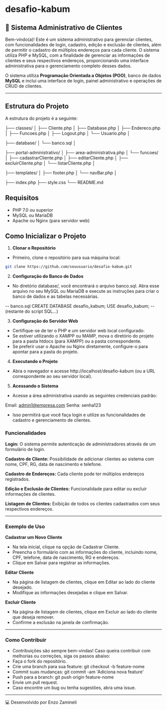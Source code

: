 # desafio-kabum
## 🔐 Sistema Administrativo de Clientes

Bem-vindo(a)! Este é um sistema administrativo para gerenciar clientes, com funcionalidades de login, cadastro, edição e exclusão de clientes, além de permitir o cadastro de múltiplos endereços para cada cliente. O sistema utiliza PHP e MySQL, com a finalidade de gerenciar as informações de clientes e seus respectivos endereços, proporcionando uma interface administrativa para o gerenciamento completo desses dados.

O sistema utiliza **Programação Orientada a Objetos (POO)**, banco de dados **MySQL** e inclui uma interface de login, painel administrativo e operações de CRUD de clientes.

---

## Estrutura do Projeto

A estrutura do projeto é a seguinte:

├── classes/ │ 
├── Cliente.php │ 
├── Database.php │ 
├── Endereco.php │ 
├── Funcoes.php │ 
├── Logout.php │ 
└── Usuario.php │ 

├── database/ │ 
└── banco.sql │ 

├── portal-administrativo/ │ 
├── area-administrativa.php │ 
└── funcoes/ │ 
├── cadastrarCliente.php │ 
├── editarCliente.php │ 
├── excluirCliente.php │ 
└── listarCliente.php │ 

├── templates/ │ 
├── footer.php │ 
└── navBar.php │ 

├── index.php 
├── style.css 
└── README.md

## Requisitos

- PHP 7.0 ou superior
- MySQL ou MariaDB
- Apache ou Nginx (para servidor web)

## Como Inicializar o Projeto

1. **Clonar o Repositório**

- Primeiro, clone o repositório para sua máquina local:

```bash
git clone https://github.com/seuusuario/desafio-kabum.git
```

2. **Configuração do Banco de Dados**

- No diretório database/, você encontrará o arquivo banco.sql. Abra esse arquivo no seu MySQL ou MariaDB e execute as instruções para criar o banco de dados e as tabelas necessárias.

-- banco.sql
CREATE DATABASE desafio_kabum;
USE desafio_kabum;
-- (restante do script SQL...)

3. **Configuração do Servidor Web**

- Certifique-se de ter o PHP e um servidor web local configurado:
- Se estiver utilizando o XAMPP ou MAMP, mova o diretório do projeto para a pasta htdocs (para XAMPP) ou a pasta correspondente.
- Se preferir usar o Apache ou Nginx diretamente, configure-o para apontar para a pasta do projeto.

4. **Executando o Projeto**

- Abra o navegador e acesse http://localhost/desafio-kabum (ou a URL correspondente ao seu servidor local).

5. **Acessando o Sistema**

- Acesse a área administrativa usando as seguintes credenciais padrão:

Email: admin1@empresa.com
Senha: senha123

- Isso permitirá que você faça login e utilize as funcionalidades de cadastro e gerenciamento de clientes.

### Funcionalidades
**Login:** O sistema permite autenticação de administradores através de um formulário de login.

**Cadastro de Cliente:** Possibilidade de adicionar clientes ao sistema com nome, CPF, RG, data de nascimento e telefone.

**Cadastro de Endereços:** Cada cliente pode ter múltiplos endereços registrados.

**Edição e Exclusão de Clientes:** Funcionalidade para editar ou excluir informações de clientes.

**Listagem de Clientes:** Exibição de todos os clientes cadastrados com seus respectivos endereços.

---

### Exemplo de Uso

**Cadastrar um Novo Cliente**

- Na tela inicial, clique na opção de Cadastrar Cliente.
- Preencha o formulário com as informações do cliente, incluindo nome, CPF, telefone, data de nascimento, RG e endereços.
- Clique em Salvar para registrar as informações.

**Editar Cliente**

- Na página de listagem de clientes, clique em Editar ao lado do cliente desejado.
- Modifique as informações desejadas e clique em Salvar.

**Excluir Cliente**

- Na página de listagem de clientes, clique em Excluir ao lado do cliente que deseja remover.
- Confirme a exclusão na janela de confirmação.

---

### Como Contribuir

- Contribuições são sempre bem-vindas! Caso queira contribuir com melhorias ou correções, siga os passos abaixo:
- Faça o fork do repositório.
- Crie uma branch para sua feature: git checkout -b feature-nome
- Commit suas mudanças: git commit -am 'Adiciona nova feature'
- Push para a branch: git push origin feature-nome
- Envie um pull request.
- Caso encontre um bug ou tenha sugestões, abra uma issue.

---

💻 Desenvolvido por Enzo Zamineli